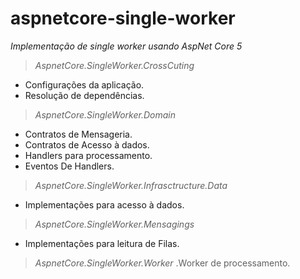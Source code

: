# aspnetcore-single-worker
*Implementação de single worker usando AspNet Core 5*

> *AspnetCore.SingleWorker.CrossCuting* 
 * Configurações da aplicação.
 * Resolução de dependências.

> *AspnetCore.SingleWorker.Domain*
* Contratos de Mensageria.
* Contratos de Acesso à dados.
* Handlers para processamento.
* Eventos De Handlers.

> *AspnetCore.SingleWorker.Infrasctructure.Data*
* Implementações para acesso à dados.

> *AspnetCore.SingleWorker.Mensagings*
* Implementações para leitura de Filas.

> *AspnetCore.SingleWorker.Worker*
.Worker de processamento.




